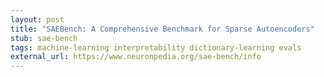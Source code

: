 ```yaml
---
layout: post
title: "SAEBench: A Comprehensive Benchmark for Sparse Autoencoders"
stub: sae-bench
tags: machine-learning interpretability dictionary-learning evals
external_url: https://www.neuronpedia.org/sae-bench/info
---
```

